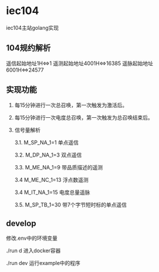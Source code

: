 # iec104
iec104主站golang实现

## 104规约解析
遥信起始地址1H<=>1
遥测起始地址4001H<=>16385
遥脉起始地址6001H<=>24577

## 实现功能

1. 每15分钟进行一次总召唤，第一次触发为激活后。

2. 每15分钟进行一次电度总召唤，第一次触发为总召唤结束后。

3. 信号量解析    
 
   3.1. M_SP_NA_1=1   单点遥信

   3.2. M_DP_NA_1=3   双点遥信

   3.3. M_ME_NA_1=9   带品质描述的遥测

   3.4 M_ME_NC_1=13   浮点数遥测

   3.4 M_IT_NA_1=15   电度总量遥脉

   3.5. M_SP_TB_1=30  带7个字节短时标的单点遥信

## develop
修改.env中的环境变量

./run d 进入docker容器

./run dev 运行example中的程序